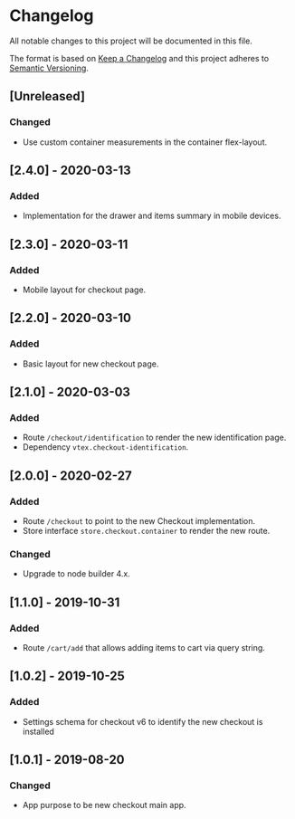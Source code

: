 # Changelog

All notable changes to this project will be documented in this file.

The format is based on [Keep a Changelog](http://keepachangelog.com/en/1.0.0/)
and this project adheres to [Semantic Versioning](http://semver.org/spec/v2.0.0.html).

## [Unreleased]

### Changed

- Use custom container measurements in the container flex-layout.

## [2.4.0] - 2020-03-13

### Added

- Implementation for the drawer and items summary in mobile devices.

## [2.3.0] - 2020-03-11

### Added

- Mobile layout for checkout page.

## [2.2.0] - 2020-03-10

### Added

- Basic layout for new checkout page.

## [2.1.0] - 2020-03-03

### Added

- Route `/checkout/identification` to render the new identification page.
- Dependency `vtex.checkout-identification`.

## [2.0.0] - 2020-02-27

### Added

- Route `/checkout` to point to the new Checkout implementation.
- Store interface `store.checkout.container` to render the new route.

### Changed

- Upgrade to node builder 4.x.

## [1.1.0] - 2019-10-31

### Added

- Route `/cart/add` that allows adding items to cart via query string.

## [1.0.2] - 2019-10-25

### Added

- Settings schema for checkout v6 to identify the new checkout is installed

## [1.0.1] - 2019-08-20

### Changed

- App purpose to be new checkout main app.
